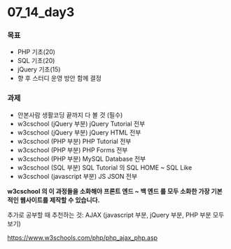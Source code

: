 # 07_14_day3

### 목표
* PHP 기초(20)
* SQL 기초(20)
* jQuery 기초(15)
* 향 후 스터디 운영 방안 함께 결정

### 과제
* 안본사람 생활코딩 끝까지 다 볼 것 (필수)
* w3cschool (jQuery 부분) jQuery Tutorial 전부
* w3cschool (jQuery 부분) jQuery HTML 전부
* w3cschool (PHP 부분) PHP Tutorial 전부
* w3cschool (PHP 부분) PHP Forms 전부
* w3cschool (PHP 부분) MySQL Database 전부
* w3cschool (SQL 부분) SQL Tutorial 의 SQL HOME ~ SQL Like
* w3cschool (javascript 부분) JS JSON 전부

__w3cschool 의 이 과정들을 소화해야 프론트 엔드 ~ 백 엔드 를 모두 소화한 가장 기본적인 웹사이트를 제작할 수 있습니다.__

추가로 공부할 때 추천하는 것: AJAX (javascript 부분, jQuery 부분, PHP 부분 모두 보기)

https://www.w3schools.com/php/php_ajax_php.asp
